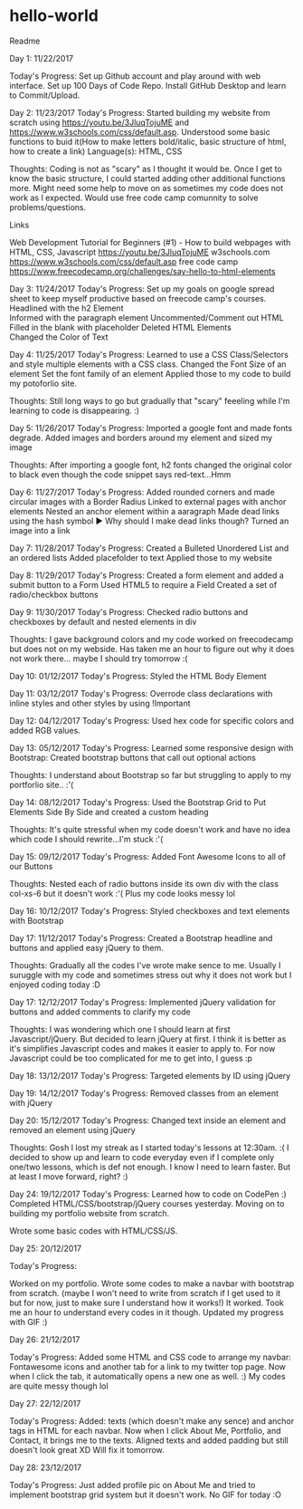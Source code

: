 # hello-world
Readme

Day 1: 11/22/2017

Today's Progress:
Set up Github account and play around with web interface.
Set up 100 Days of Code Repo.
Install GitHub Desktop and learn to Commit/Upload.


Day 2: 11/23/2017
Today's Progress:
Started building my website from scratch using https://youtu.be/3JluqTojuME and https://www.w3schools.com/css/default.asp. 
Understood some basic functions to buid it(How to make letters bold/italic, basic structure of html, how to create a link)
Language(s): HTML, CSS

Thoughts: Coding is not as "scary" as I thought it would be. Once I get to know the basic structure, 
I could started adding other additional functions more. Might need some help to move on 
as sometimes my code does not work as I expected. Would use free code camp comunnity to solve problems/questions.

Links

Web Development Tutorial for Beginners (#1) - How to build webpages with HTML, CSS, Javascript https://youtu.be/3JluqTojuME
w3schools.com https://www.w3schools.com/css/default.asp
free code camp https://www.freecodecamp.org/challenges/say-hello-to-html-elements


Day 3: 11/24/2017
Today's Progress:
Set up my goals on google spread sheet to keep myself productive based on freecode camp's courses.
Headlined with the h2 Element	
Informed with the paragraph element	
Uncommented/Comment out HTML		
Filled in the blank with placeholder 
Deleted HTML Elements	
Changed the Color of Text

Day 4: 11/25/2017
Today's Progress:
Learned to use a CSS Class/Selectors and style multiple elements with a CSS class.
Changed the Font Size of an element 
Set the font family of an element
Applied those to my code to build my potoforlio site. 


Thoughts: Still long ways to go but gradually that "scary" feeeling while I'm learning to code is disappearing. :) 

Day 5: 11/26/2017
Today's Progress:
Imported a google font and made fonts degrade. 
Added images and borders around my element and sized my image


Thoughts: After importing a google font, h2 fonts changed the original color to black 
even though the code snippet says red-text...Hmm

Day 6: 11/27/2017
Today's Progress:
Added rounded corners and made circular images with a Border Radius
Linked to external pages with anchor elements
Nested an anchor element within a aaragraph
Made dead links using the hash symbol ▶︎ Why should I make dead links though?
Turned an image into a link

Day 7: 11/28/2017
Today's Progress:
Created a Bulleted Unordered List and an ordered lists
Added placefolder to text
Applied those to my website 

Day 8: 11/29/2017
Today's Progress:
Created a form element and added a submit button to a Form
Used HTML5 to require a Field 
Created a set of radio/checkbox buttons


Day 9: 11/30/2017
Today's Progress:
Checked radio buttons and checkboxes by default and nested elements in div 

Thoughts: I gave background colors and my code worked on freecodecamp but does not on my webside. Has taken me an hour to figure out why it does not work there... maybe I should try tomorrow :( 

Day 10: 01/12/2017
Today's Progress:
Styled the HTML Body Element

Day 11: 03/12/2017
Today's Progress:
Overrode class declarations with inline styles and other styles by using !Important

Day 12: 04/12/2017
Today's Progress:
Used hex code for specific colors and added RGB values. 

Day 13: 05/12/2017
Today's Progress:
Learned some responsive design with Bootstrap: Created bootstrap buttons that call out optional actions

Thoughts: I understand about Bootstrap so far but struggling to apply to my portforlio site.. :'( 

Day 14: 08/12/2017
Today's Progress:
Used the Bootstrap Grid to Put Elements Side By Side and created a custom heading

Thoughts: It's quite stressful when my code doesn't work and have no idea which code I should rewrite...I'm stuck :'( 

Day 15: 09/12/2017
Today's Progress:
Added Font Awesome Icons to all of our Buttons

Thoughts: Nested each of radio buttons inside its own div with the class col-xs-6 but it doesn't work :'( Plus my code looks messy lol 


Day 16: 10/12/2017
Today's Progress:
Styled checkboxes and text elements with Bootstrap  

Day 17: 11/12/2017
Today's Progress:
Created a Bootstrap headline and buttons and applied easy jQuery to them. 

Thoughts: Gradually all the codes I've wrote make sence to me. Usually I suruggle with my code and sometimes stress out why it does not work but I enjoyed coding today :D 

Day 17: 12/12/2017
Today's Progress:
Implemented jQuery validation for buttons and added comments to clarify my code

Thoughts: I was wondering which one I should learn at first Javascript/jQuery. But decided to learn jQuery at first. I think it is better as it's simplifies Javascript codes and makes it easier to apply to. For now Javascript could be too complicated for me to get into, I guess :p 

Day 18: 13/12/2017
Today's Progress:
Targeted elements by ID using jQuery

Day 19: 14/12/2017
Today's Progress:
Removed classes from an element with jQuery


Day 20: 15/12/2017
Today's Progress:
Changed text inside an element and removed an element using jQuery

Thoughts: Gosh I lost my streak as I started today's lessons at 12:30am. :( I decided to show up and learn to code everyday even if I complete only one/two lessons, which is def not enough. I know I need to learn faster. But at least I move forward, right? :)  


Day 24: 19/12/2017
Today's Progress:
Learned how to code on CodePen :) Completed HTML/CSS/bootstrap/jQuery courses yesterday. Moving on to building my portfolio website from scratch. 

Wrote some basic codes with HTML/CSS/JS. 


Day 25: 20/12/2017

Today's Progress:

Worked on my portfolio. Wrote some codes to make a navbar with bootstrap from scratch. (maybe I won't need to write from scratch if I get used to it but for now, just to make sure I understand how it works!) It worked. 
Took me an hour to understand every codes in it though. 
Updated my progress with GIF :) 

Day 26: 21/12/2017

Today's Progress:
Added some HTML and CSS code to arrange my navbar: Fontawesome icons and another tab for a link to my twitter top page. Now when I click the tab, it automatically opens a new one as well. :) My codes are quite messy though lol 

Day 27: 22/12/2017

Today's Progress:
Added: texts (which doesn't make any sence) and anchor tags in HTML for each navbar. Now when I click About Me, Portfolio, and Contact, it brings me to the texts. 
Aligned texts and added padding but still doesn't look great XD Will fix it tomorrow.

Day 28: 23/12/2017

Today's Progress:
Just added profile pic on About Me and tried to implement bootstrap grid system but it doesn't work. No GIF for today :O
